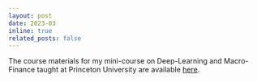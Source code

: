 ```yaml
---
layout: post
date: 2023-03
inline: true
related_posts: false
---
```


The course materials for my mini-course on Deep-Learning and Macro-Finance taught at Princeton University are available [here](https://bcf.princeton.edu/events/mini-lecture-deep-learning-and-macrofinance/).




